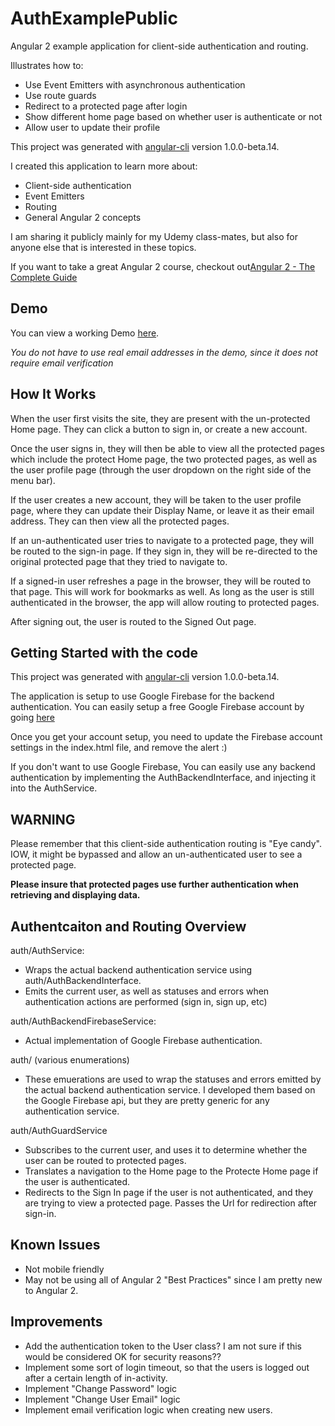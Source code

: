 # AuthExamplePublic
Angular 2 example application for client-side authentication and routing.

Illustrates how to:
- Use Event Emitters with asynchronous authentication
- Use route guards
- Redirect to a protected page after login
- Show different home page based on whether user is authenticate or not
- Allow user to update their profile

This project was generated with [angular-cli](https://github.com/angular/angular-cli) version 1.0.0-beta.14.

I created this application to learn more about:
- Client-side authentication
- Event Emitters
- Routing
- General Angular 2 concepts

I am sharing it publicly mainly for my Udemy class-mates, but also for anyone else that is interested in these topics.

If you want to take a great Angular 2 course, checkout out[Angular 2 - The Complete Guide](https://www.udemy.com/the-complete-guide-to-angular-2)

## Demo

You can view a working Demo [here](http://authexample.coderforchrist.com).

*You do not have to use real email addresses in the demo, since it does not require email verification*

## How It Works

When the user first visits the site, they are present with the un-protected Home page.  They can click a button to sign in, or create a new account.

Once the user signs in, they will then be able to view all the protected pages which include the protect Home page, the two protected pages, as well as the user profile page (through the user dropdown on the right side of the menu bar).

If the user creates a new account, they will be taken to the user profile page, where they can update their Display Name, or leave it as their email address.  They can then view all the protected pages.

If an un-authenticated user tries to navigate to a protected page, they will be routed to the sign-in page. If they sign in, they will be re-directed to the original protected page that they tried to navigate to.

If a signed-in user refreshes a page in the browser, they will be routed to that page.  This will work for bookmarks as well.  As long as the user is still authenticated in the browser, the app will allow routing to protected pages. 

After signing out, the user is routed to the Signed Out page.

## Getting Started with the code

This project was generated with [angular-cli](https://github.com/angular/angular-cli) version 1.0.0-beta.14.

The application is setup to use Google Firebase for the backend authentication.  You can easily setup a free Google Firebase account by going [here](https://firebase.google.com/)

Once you get your account setup, you need to update the Firebase account settings in the index.html file, and remove the alert :)

If you don't want to use Google Firebase, You can easily use any backend authentication by implementing the AuthBackendInterface, and injecting it into the AuthService.

## WARNING

Please remember that this client-side authentication routing is "Eye candy".  IOW, it might be bypassed and allow an un-authenticated user to see a protected page.

**Please insure that protected pages use further authentication when retrieving and displaying data.** 

## Authentcaiton and Routing Overview

auth/AuthService: 
- Wraps the actual backend authentication service using auth/AuthBackendInterface.
- Emits the current user, as well as statuses and errors when authentication actions are performed (sign in, sign up, etc)

auth/AuthBackendFirebaseService:
- Actual implementation of Google Firebase authentication.

auth/ (various enumerations)
- These emuerations are used to wrap the statuses and errors emitted by the actual backend authentication service.  I developed them based on the Google Firebase api, but they are pretty generic for any authentication service.

auth/AuthGuardService
- Subscribes to the current user, and uses it to determine whether the user can be routed to protected pages.
- Translates a navigation to the Home page to the Protecte Home page if the user is authenticated.
- Redirects to the Sign In page if the user is not authenticated, and they are trying to view a protected page.  Passes the Url for redirection after sign-in.

## Known Issues

- Not mobile friendly
- May not be using all of Angular 2 "Best Practices" since I am pretty new to Angular 2.

## Improvements

- Add the authentication token to the User class?  I am not sure if this would be considered OK for security reasons??
- Implement some sort of login timeout, so that the users is logged out after a certain length of in-activity.
- Implement "Change Password" logic
- Implement "Change User Email" logic
- Implement email verification logic when creating new users.
